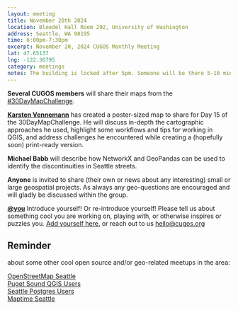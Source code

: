 ```yaml
---
layout: meeting
title: November 20th 2024
location: Bloedel Hall Room 292, University of Washington
address: Seattle, WA 98195
time: 6:00pm-7:30pm
excerpt: November 20, 2024 CUGOS Monthly Meeting
lat: 47.65137
lng: -122.30795
category: meetings
notes: The building is locked after 5pm. Someone will be there 5-10 minutes until 6pm to let us in. If you see nobody around and can't access, call the phone number posted at the door to be let in. We will adjourn to the College Inn Pub for a happy hour after the meeting!
---
```


**Several CUGOS members** will share their maps from the [#30DayMapChallenge](https://30daymapchallenge.com/).

**[Karsten Vennemann](https://www.terragis.net)** has created a poster-sized map to share for Day 15 of the 30DayMapChallenge. He will discuss in-depth the cartographic approaches he used, highlight some workflows and tips for working in QGIS, and address challenges he encountered while creating a (hopefully soon) print-ready version.

**Michael Babb** will describe how NetworkX and GeoPandas can be used to identify the discontinuities in Seattle streets.

**Anyone** is invited to share (their own or news about any interesting) small or large geospatial projects. As always any geo-questions are encouraged and will gladly be discussed within the group.

**[@you](http://cugos.org/people/)** Introduce yourself! Or re-introduce yourself! Please tell us about something cool you are working on, playing with, or otherwise inspires or puzzles you. [Add yourself here.](https://github.com/cugos/cugos.github.com/blob/main/meetings/_posts/2024-06-26-cugos_monthly.md) or reach out to us hello@cugos.org

## Reminder 
about some other cool open source and/or geo-related meetups in the area:

[OpenStreetMap Seattle](https://www.meetup.com/OpenStreetMap-Seattle/)  
[Puget Sound QGIS Users](https://www.meetup.com/Puget-Sound-QGIS-Users-Group/)  
[Seattle Postgres Users](https://www.meetup.com/Seattle-Postgres/)  
[Maptime Seattle](https://www.meetup.com/MaptimeSEA/)
